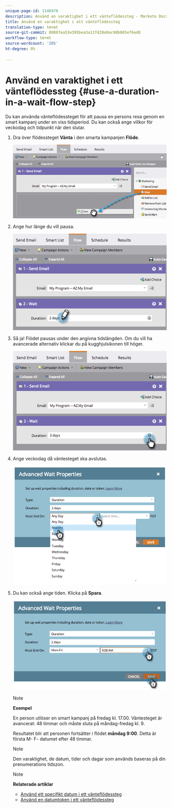 ```yaml
---
unique-page-id: 1146978
description: Använd en varaktighet i ett vänteflödessteg - Marketo Docs - Produktdokumentation
title: Använd en varaktighet i ett vänteflödessteg
translation-type: tm+mt
source-git-commit: 00887ea53e395bea3a11fd28e0ac98b085ef6ed8
workflow-type: tm+mt
source-wordcount: '205'
ht-degree: 0%

---
```



# Använd en varaktighet i ett vänteflödessteg {#use-a-duration-in-a-wait-flow-step}

Du kan använda vänteflödessteget för att pausa en persons resa genom en smart kampanj under en viss tidsperiod. Du kan också ange villkor för veckodag och tidpunkt när den slutar.

1. Dra över flödessteget **Vänta** i den smarta kampanjen **Flöde**.

   ![](assets/image2014-9-22-11-3a53-3a57.png)

1. Ange hur länge du vill pausa.

   ![](assets/image2014-9-22-11-3a54-3a0.png)

1. Så ja! Flödet pausas under den angivna tidslängden. Om du vill ha avancerade alternativ klickar du på kugghjulsikonen till höger.

   ![](assets/image2014-9-22-11-3a54-3a7.png)

1. Ange veckodag då väntesteget ska avslutas.

   ![](assets/image2014-9-22-11-3a54-3a10.png)

1. Du kan också ange tiden. Klicka på **Spara**.

   ![](assets/image2014-9-22-11-3a54-3a35.png)

   >[!NOTE]
   >
   >**Exempel**
   >
   >
   >En person utlöser en smart kampanj på fredag kl. 17.00. Väntesteget är avancerat: 48 timmar och måste sluta på måndag-fredag kl. 9.
   >
   >
   >Resultatet blir att personen fortsätter i flödet **måndag 9:00**. Detta är första M- F- datumet efter 48 timmar.

   >[!NOTE]
   >
   >Den varaktighet, de datum, tider och dagar som används baseras på din prenumerations tidszon.

   >[!NOTE]
   >
   >**Relaterade artiklar**
   >
   >    
   >    
   >    * [Använd ett specifikt datum i ett vänteflödessteg](use-a-specific-date-in-a-wait-flow-step.md)
   >    * [Använd en datumtoken i ett vänteflödessteg](use-a-date-token-in-a-wait-flow-step.md)


